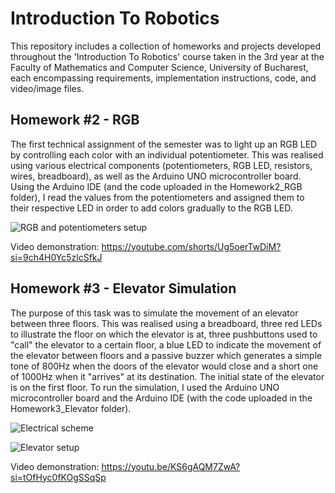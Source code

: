 # Introduction To Robotics

This repository includes a collection of homeworks and projects developed throughout the 'Introduction To Robotics' course taken in the 3rd year at the Faculty of Mathematics and Computer Science, University of Bucharest, each encompassing requirements, implementation instructions, code, and video/image files.

## Homework #2 - RGB

The first technical assignment of the semester was to light up an RGB LED by controlling each color with an individual potentiometer. This was realised using various electrical components (potentiometers, RGB LED, resistors, wires, breadboard), as well as the Arduino UNO microcontroller board. Using the Arduino IDE (and the code uploaded in the Homework2_RGB folder), I read the values from the potentiometers and assigned them to their respective LED in order to add colors gradually to the RGB LED.

![RGB and potentiometers setup](https://github.com/vfranci/IntroductionToRobotics/assets/115077321/989c5a7c-4c28-4f13-bde4-d1f94d468b7b)

Video demonstration: https://youtube.com/shorts/Ug5oerTwDiM?si=9ch4H0Yc5zlcSfkJ

## Homework #3 - Elevator Simulation

The purpose of this task was to simulate the movement of an elevator between three floors. This was realised using a breadboard, three red LEDs to illustrate the floor on which the elevator is at, three pushbuttons used to "call" the elevator to a certain floor, a blue LED to indicate the movement of the elevator between floors and a passive buzzer which generates a simple tone of 800Hz when the doors of the elevator would close and a short one of 1000Hz when it "arrives" at its destination. The initial state of the elevator is on the first floor. To run the simulation, I used the Arduino UNO microcontroller board and the Arduino IDE (with the code uploaded in the Homework3_Elevator folder).

![Electrical scheme](https://github.com/vfranci/IntroductionToRobotics/assets/115077321/b9e6e539-4987-4284-a60f-ff36dcfc030b)


![Elevator setup](https://github.com/vfranci/IntroductionToRobotics/assets/115077321/64e88090-3c4e-47f8-880e-8d0adae78603)

Video demonstration: https://youtu.be/KS6gAQM7ZwA?si=tOfHyc0fKOgSSqSp
